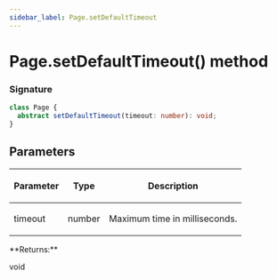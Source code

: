 ```yaml
---
sidebar_label: Page.setDefaultTimeout
---
```


# Page.setDefaultTimeout() method

### Signature

```typescript
class Page {
  abstract setDefaultTimeout(timeout: number): void;
}
```

## Parameters

<table><thead><tr><th>

Parameter

</th><th>

Type

</th><th>

Description

</th></tr></thead>
<tbody><tr><td>

timeout

</td><td>

number

</td><td>

Maximum time in milliseconds.

</td></tr>
</tbody></table>
**Returns:**

void
